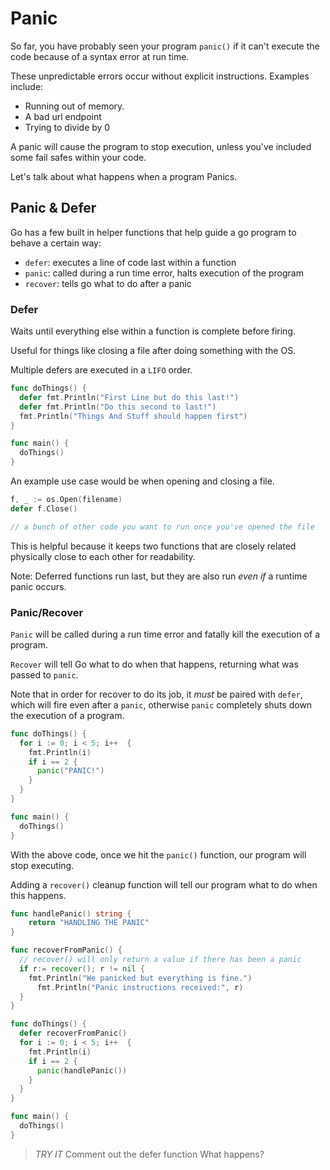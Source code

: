 # Panic

So far, you have probably seen your program `panic()` if it can't execute the code because of a syntax error at run time.

These unpredictable errors occur without explicit instructions. Examples include:

- Running out of memory.
- A bad url endpoint
- Trying to divide by 0

A panic will cause the program to stop execution, unless you've included some fail safes within your code.

Let's talk about what happens when a program Panics.

## Panic & Defer

Go has a few built in helper functions that help guide a go program to behave a certain way:

- `defer`: executes a line of code last within a function
- `panic`: called during a run time error, halts execution of the program
- `recover`: tells go what to do after a panic

### Defer

Waits until everything else within a function is complete before firing.

Useful for things like closing a file after doing something with the OS.

Multiple defers are executed in a `LIFO` order.

```go
func doThings() {
  defer fmt.Println("First Line but do this last!")
  defer fmt.Println("Do this second to last!")
  fmt.Println("Things And Stuff should happen first")
}

func main() {
  doThings()
}
```

An example use case would be when opening and closing a file.

```go
f, _ := os.Open(filename)
defer f.Close()

// a bunch of other code you want to run once you've opened the file
```

This is helpful because it keeps two functions that are closely related physically close to each other for readability.

Note: Deferred functions run last, but they are also run _even if_ a runtime panic occurs.

### Panic/Recover

`Panic` will be called during a run time error and fatally kill the execution of a
program.

`Recover` will tell Go what to do when that happens, returning what was passed to `panic`.

Note that in order for recover to do its job, it _must_ be paired with `defer`, which will fire even after a `panic`, otherwise `panic` completely shuts down the execution of a program.

```go
func doThings() {
  for i := 0; i < 5; i++  {
    fmt.Println(i)
    if i == 2 {
      panic("PANIC!")
    }
  }
}

func main() {
  doThings()
}
```

With the above code, once we hit the `panic()` function, our program will stop executing.

Adding a `recover()` cleanup function will tell our program what to do when this happens.

```go
func handlePanic() string {
	return "HANDLING THE PANIC"
}

func recoverFromPanic() {
  // recover() will only return a value if there has been a panic
  if r:= recover(); r != nil {
    fmt.Println("We panicked but everything is fine.")
	  fmt.Println("Panic instructions received:", r)
  }
}

func doThings() {
  defer recoverFromPanic()
  for i := 0; i < 5; i++  {
    fmt.Println(i)
    if i == 2 {
      panic(handlePanic())
    }
  }
}

func main() {
  doThings()
}
```

> _TRY IT_
> Comment out the defer function
> What happens?
